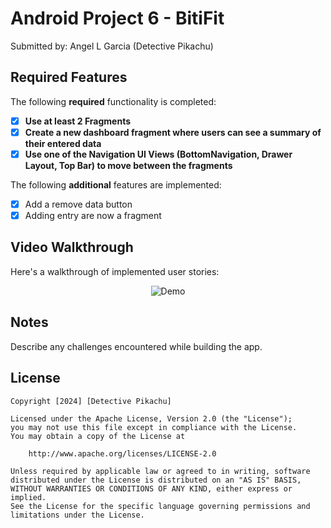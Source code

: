 # Android Project 6 - BitiFit

Submitted by: Angel L Garcia (Detective Pikachu)

## Required Features

The following **required** functionality is completed:

- [X] **Use at least 2 Fragments**
- [X] **Create a new dashboard fragment where users can see a summary of their entered data**
- [X] **Use one of the Navigation UI Views (BottomNavigation, Drawer Layout, Top Bar) to move between the fragments**

The following **additional** features are implemented:

- [X] Add a remove data button
- [X] Adding entry are now a fragment

## Video Walkthrough

Here's a walkthrough of implemented user stories:

<p align="center">
  <img src="demo.gif" alt="Demo">
</p>

## Notes

Describe any challenges encountered while building the app.

## License
    Copyright [2024] [Detective Pikachu]

    Licensed under the Apache License, Version 2.0 (the "License");
    you may not use this file except in compliance with the License.
    You may obtain a copy of the License at

        http://www.apache.org/licenses/LICENSE-2.0

    Unless required by applicable law or agreed to in writing, software
    distributed under the License is distributed on an "AS IS" BASIS,
    WITHOUT WARRANTIES OR CONDITIONS OF ANY KIND, either express or implied.
    See the License for the specific language governing permissions and
    limitations under the License.
